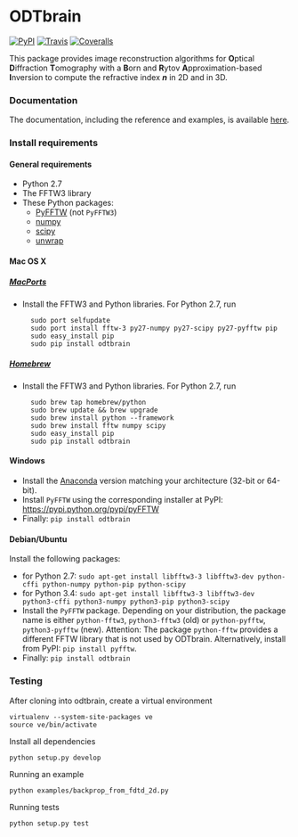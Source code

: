 ODTbrain
==========
[![PyPI](http://img.shields.io/pypi/v/odtbrain.svg)](https://pypi.python.org/pypi/odtbrain)
[![Travis](http://img.shields.io/travis/paulmueller/ODTbrain.svg)](https://travis-ci.org/paulmueller/ODTbrain)
[![Coveralls](https://img.shields.io/coveralls/paulmueller/ODTbrain.svg)](https://coveralls.io/r/paulmueller/ODTbrain)


This package provides image reconstruction algorithms for **O**ptical **D**iffraction **T**omography with a **B**orn and **R**ytov **A**pproximation-based **I**nversion to compute the refractive index ***n*** in 2D and in 3D.


### Documentation
The documentation, including the reference and examples, is available [here](http://paulmueller.github.io/ODTbrain/).


### Install requirements

#### General requirements
 - Python 2.7
 - The FFTW3 library
 - These Python packages: 
    - [PyFFTW](https://github.com/hgomersall/pyFFTW) (not `PyFFTW3`)
    - [numpy](https://github.com/numpy/numpy)
    - [scipy](https://github.com/scipy/scipy)
    - [unwrap](https://github.com/geggo/phase-unwrap)


#### Mac OS X

##### [MacPorts](https://www.macports.org/)
 - Install the FFTW3 and Python libraries. For Python 2.7, run
   
         sudo port selfupdate  
         sudo port install fftw-3 py27-numpy py27-scipy py27-pyfftw pip
         sudo easy_install pip
         sudo pip install odtbrain
      
##### [Homebrew](http://brew.sh/)
 - Install the FFTW3 and Python libraries. For Python 2.7, run
    
         sudo brew tap homebrew/python
         sudo brew update && brew upgrade
         sudo brew install python --framework
         sudo brew install fftw numpy scipy
         sudo easy_install pip
         sudo pip install odtbrain


#### Windows
 - Install the [Anaconda](http://continuum.io/downloads#all) version matching your architecture (32-bit or 64-bit).
 - Install `PyFFTW` using the corresponding installer at PyPI:
   https://pypi.python.org/pypi/pyFFTW
 - Finally: `pip install odtbrain`


#### Debian/Ubuntu
Install the following packages:
 - for Python 2.7: `sudo apt-get install libfftw3-3 libfftw3-dev python-cffi python-numpy python-pip python-scipy`
 - for Python 3.4: `sudo apt-get install libfftw3-3 libfftw3-dev python3-cffi python3-numpy python3-pip python3-scipy`
 - Install the `PyFFTW` package. Depending on your distribution, the package name is
   either `python-fftw3`, `python3-fftw3` (old) or `python-pyfftw`, `python3-pyfftw` (new).
   Attention: The package `python-fftw` provides a different FFTW library that is not used by ODTbrain.
   Alternatively, install from PyPI: `pip install pyfftw`.
 - Finally: `pip install odtbrain`


### Testing
After cloning into odtbrain, create a virtual environment

    virtualenv --system-site-packages ve
    source ve/bin/activate

Install all dependencies

    python setup.py develop
    
Running an example

    python examples/backprop_from_fdtd_2d.py
   
Running tests

    python setup.py test
